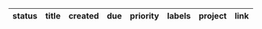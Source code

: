 | status | title | created | due | priority | labels | project | link |
| -------| ----- | ------- | --- | --- | ------ | ------- | ---- |